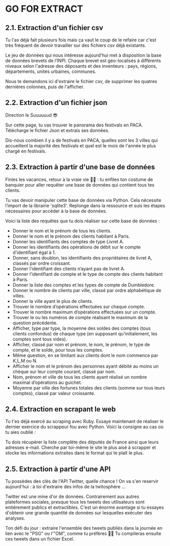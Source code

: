 # GO FOR EXTRACT

## 2.1. Extraction d'un fichier csv

Tu l'as déjà fait plusieurs fois mais ça vaut le coup de le refaire car c'est très fréquent de devoir travailler sur des fichiers csv déjà existants.

Le jeu de données qui nous intéresse aujourd'hui met à disposition la base de données brevets de l’INPI. Chaque brevet est géo-localisés à différents niveaux selon l'adresse des déposants et des inventeurs : pays, régions, départements, unités urbaines, communes.

Nous te demandons ici d'extraire le fichier csv, de supprimer les quatres dernières colonnes, puis de l'afficher.

## 2.2. Extraction d'un fichier json

Direction le Suuuuuud 😎

Sur cette page, tu vas trouver le panorama des festivals en PACA. Télécharge le fichier Json et extrais ses données.

Dis-nous combien il y a de festivals en PACA, quelles sont les 3 villes qui accueillent la majorité des festivals et quel est le mois de l'année le plus chargé en festivals.

## 2.3. Extraction à partir d'une base de données

Finies les vacances, retour à la vraie vie 💼💼 : tu enfiles ton costume de banquier pour aller requêter une base de données qui contient tous tes clients.

Tu vas devoir manipuler cette base de données via Python. Cela nécessite l’import de la librairie 'sqlite3'. Replonge dans la ressource et suis les étapes nécessaires pour accéder à la base de données.

Voici la liste des requêtes que tu dois réaliser sur cette base de données :
- Donner le nom et le prénom de tous les clients.
- Donner le nom et le prénom des clients habitant à Paris.
- Donner les identifiants des comptes de type Livret A.
- Donner les identifiants des opérations de débit sur le compte d’identifiant égal à 1.
- Donner, sans doublon, les identifiants des propriétaires de livret A, classés par ordre croissant.
- Donner l’identifiant des clients n’ayant pas de livret A.
- Donner l’identifiant de compte et le type de compte des clients habitant à Paris.
- Donner la liste des comptes et les types de compte de Dumbledore.
- Donner le nombre de clients par ville, classé par ordre alphabétique de villes.
- Donner la ville ayant le plus de clients.
- Trouver le nombre d’opérations effectuées sur chaque compte.
- Trouver le nombre maximum d’opérations effectuées sur un compte.
- Trouver le ou les numéros de compte réalisant le maximum de la question précédente.
- Afficher, type par type, la moyenne des soldes des comptes (tous clients confondus) de chaque type (en supposant qu’initialement, les comptes sont tous vides).
- Afficher, classé par nom et prénom, le nom, le prénom, le type de compte, et le solde, pour tous les comptes.
- Même question, en se limitant aux clients dont le nom commence par K,L,M ou N.
- Afficher le nom et le prénom des personnes ayant débité au moins un chèque sur leur compte courant, classé par nom.
- Nom, prénom et ville de tous les clients ayant réalisé un nombre maximal d’opérations au guichet.
- Moyenne par ville des fortunes totales des clients (somme sur tous leurs comptes), classé par valeur croissante.

## 2.4. Extraction en scrapant le web

Tu t'es déjà exercé au scraping avec Ruby. Essaye maintenant de réaliser le dernier exercice du scrappeur fou avec Python. Voici la consigne au cas où tu aies oublié :

Tu dois récupérer la liste complète des députés de France ainsi que leurs adresses e-mail. Cherche par toi-même le site le plus aisé à scrapper et stocke les informations extraites dans le format qui te plaît le plus.

## 2.5. Extraction à partir d'une API

Tu possèdes des clés de l'API Twitter, quelle chance ! On va s'en reservir aujourd'hui : à toi d'extraire des infos de la twitosphère ...

Twitter est une mine d'or de données. Contrairement aux autres plateformes sociales, presque tous les tweets des utilisateurs sont entièrement publics et extractibles. C'est un énorme avantage si tu essayes d'obtenir une grande quantité de données sur lesquelles exécuter des analyses.

Ton défi du jour : extraire l'ensemble des tweets publiés dans la journée en lien avec le "PSG" ou l'"OM", comme tu préfères 🙂🙃 Tu compileras ensuite ces tweets dans un fichier Excel.
